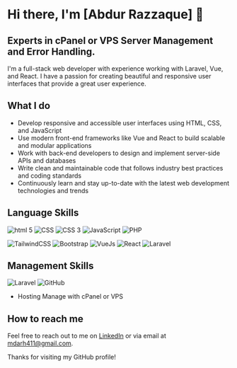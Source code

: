# Hi there, I'm [Abdur Razzaque] 👋
## Experts in cPanel or VPS Server Management and Error Handling.

I'm a full-stack web developer with experience working with Laravel, Vue, and React. I have a passion for creating beautiful and responsive user interfaces that provide a great user experience.

## What I do

- Develop responsive and accessible user interfaces using HTML, CSS, and JavaScript
- Use modern front-end frameworks like Vue and React to build scalable and modular applications
- Work with back-end developers to design and implement server-side APIs and databases
- Write clean and maintainable code that follows industry best practices and coding standards
- Continuously learn and stay up-to-date with the latest web development technologies and trends

## Language Skills

![html 5](https://img.icons8.com/color/48/000000/html-5.png)
![CSS](https://img.icons8.com/ultraviolet/48/000000/css-filetype.png)
![CSS 3](https://img.icons8.com/color/48/000000/css3.png)
![JavaScript](https://img.icons8.com/color/48/000000/javascript.png)
![PHP](https://img.icons8.com/ios/50/FFFFFF/php-logo.png)

![TailwindCSS](https://img.icons8.com/color/48/000000/tailwindcss.png)
![Bootstrap](https://img.icons8.com/color/48/000000/bootstrap.png)
![VueJs](https://img.icons8.com/color/48/000000/vue-js.png)
![React](https://img.icons8.com/color/48/000000/react-native.png)
![Laravel](https://img.icons8.com/windows/48/FF4E4E/laravel.png)

## Management Skills

![Laravel](https://img.icons8.com/color/48/000000/git.png)
![GitHub](https://img.icons8.com/ios-filled/48/FFFFFF/github.png)

- Hosting Manage with cPanel or VPS
## How to reach me

Feel free to reach out to me on [LinkedIn](https://www.linkedin.com/in/mdarh411/) or via email at mdarh411@gmail.com.

Thanks for visiting my GitHub profile!
